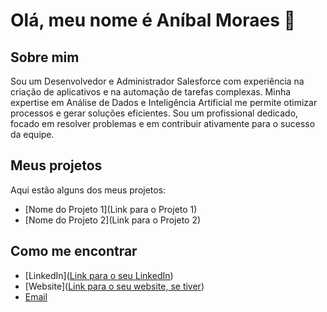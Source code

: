 # Olá, meu nome é Aníbal Moraes 👋

## Sobre mim
Sou um Desenvolvedor e Administrador Salesforce com experiência na criação de aplicativos e na automação de tarefas complexas. Minha expertise em Análise de Dados e Inteligência Artificial me permite otimizar processos e gerar soluções eficientes. Sou um profissional dedicado, focado em resolver problemas e em contribuir ativamente para o sucesso da equipe.

## Meus projetos
Aqui estão alguns dos meus projetos:
- [Nome do Projeto 1](Link para o Projeto 1)
- [Nome do Projeto 2](Link para o Projeto 2)

## Como me encontrar
- [LinkedIn]([Link para o seu LinkedIn](https://www.linkedin.com/in/anibaltech))
- [Website]([Link para o seu website, se tiver](https://anibaltech.com))
- [Email](anibalmoraes@gmail.com)

